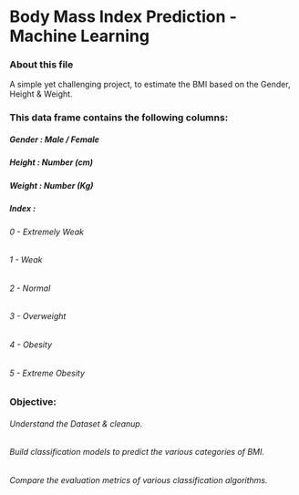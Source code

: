 # Body Mass Index Prediction - Machine Learning

### About this file
A simple yet challenging project, to estimate the BMI based on the Gender, Height & Weight.

### This data frame contains the following columns:

##### Gender : Male / Female
##### Height : Number (cm)
##### Weight : Number (Kg)
#####  Index :
###### 0 - Extremely Weak
###### 1 - Weak
###### 2 - Normal
###### 3 - Overweight
###### 4 - Obesity
###### 5 - Extreme Obesity

### Objective:
###### Understand the Dataset & cleanup.
###### Build classification models to predict the various categories of BMI.
###### Compare the evaluation metrics of various classification algorithms.
